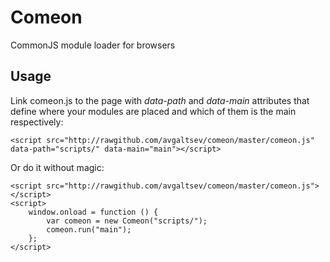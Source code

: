 Comeon
======

CommonJS module loader for browsers

Usage
-----

Link comeon.js to the page with *data-path* and *data-main* attributes that define where your modules are placed and which of them is the main respectively:

	<script src="http://rawgithub.com/avgaltsev/comeon/master/comeon.js" data-path="scripts/" data-main="main"></script>

Or do it without magic:

	<script src="http://rawgithub.com/avgaltsev/comeon/master/comeon.js"></script>
	<script>
		window.onload = function () {
			var comeon = new Comeon("scripts/");
			comeon.run("main");
		};
	</script>
